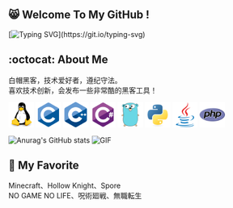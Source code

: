 ## 😸 Welcome To My GitHub !
[![Typing SVG](https://readme-typing-svg.demolab.com?font=&pause=1000&color=00FF00&background=000000&vCenter=true&random=false&width=435&lines=%E2%AC%9B%3E+No+System+Is+Safe.)](https://git.io/typing-svg)
## :octocat: About Me
白帽黑客，技术爱好者，遵纪守法。  
喜欢技术创新，会发布一些非常酷的黑客工具！  

<p>
<img src="https://github.com/devicons/devicon/blob/master/icons/linux/linux-original.svg" title="linux" alt="linux" width="50" height="50"/>
<img src="https://github.com/devicons/devicon/blob/master/icons/c/c-original.svg" title="c" alt="c" width="50" height="50"/>
<img src="https://github.com/devicons/devicon/blob/master/icons/cplusplus/cplusplus-original.svg" title="cplusplus" alt="cplusplus" width="50" height="50"/>
<img src="https://github.com/devicons/devicon/blob/master/icons/csharp/csharp-original.svg" title="csharp" alt="csharp" width="50" height="50"/>
<img src="https://github.com/devicons/devicon/blob/master/icons/go/go-original.svg" title="go" alt="go" width="50" height="50"/>
<img src="https://github.com/devicons/devicon/blob/master/icons/python/python-original.svg" title="python" alt="python" width="50" height="50"/>
<img src="https://github.com/devicons/devicon/blob/master/icons/java/java-original.svg" title="java" alt="java" width="50" height="50"/>
<img src="https://github.com/devicons/devicon/blob/master/icons/php/php-original.svg" title="php" alt="php" width="50" height="50"/>
</p>

![Anurag's GitHub stats](https://github-readme-stats.vercel.app/api?username=HackerCalico&show_icons=true&theme=transparent)
<img src="https://raw.githubusercontent.com/HackerCalico/Blog-Resource/main/1.gif" alt="GIF" align="linuxQ" width="230"/>
## 💛 My Favorite
Minecraft、Hollow Knight、Spore  
NO GAME NO LIFE、呪術廻戦、無職転生
